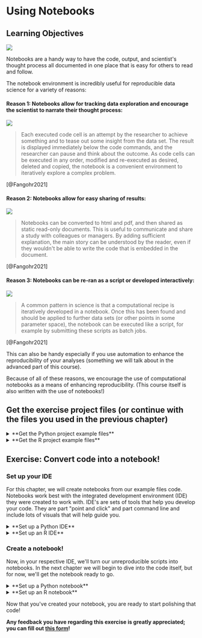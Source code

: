 


# Using Notebooks

## Learning Objectives

![](05-scientific-notebooks_files/figure-docx//1LMurysUhCjZb7DVF6KS9QmJ5NBjwWVjRn40MS9f2noE_gf8f405fdab_0_4.png)

Notebooks are a handy way to have the code, output, and scientist's thought process all documented in one place that is easy for others to read and follow.

The notebook environment is incredibly useful for reproducible data science for a variety of reasons:

#### Reason 1: Notebooks allow for tracking data exploration and encourage the scientist to narrate their thought process:

![](05-scientific-notebooks_files/figure-docx//1LMurysUhCjZb7DVF6KS9QmJ5NBjwWVjRn40MS9f2noE_gf8f405fdab_0_186.png)

> Each executed code cell is an attempt by the researcher to achieve something and to tease out some insight from the data set. The result is displayed immediately below the code commands, and the researcher can pause and think about the outcome. As code cells can be executed in any order, modified and re-executed as desired, deleted and copied, the notebook is a convenient environment to iteratively explore a complex problem.

[@Fangohr2021]


#### Reason 2: Notebooks allow for easy sharing of results:

![](05-scientific-notebooks_files/figure-docx//1LMurysUhCjZb7DVF6KS9QmJ5NBjwWVjRn40MS9f2noE_gf8f405fdab_0_102.png)

> Notebooks can be converted to html and pdf, and then shared as static read-only documents. This is useful to communicate and share a study with colleagues or managers. By adding sufficient explanation, the main story can be understood by the reader, even if they wouldn't be able to write the code that is embedded in the document.

[@Fangohr2021]

#### Reason 3: Notebooks can be re-ran as a script or developed interactively:

![](05-scientific-notebooks_files/figure-docx//1LMurysUhCjZb7DVF6KS9QmJ5NBjwWVjRn40MS9f2noE_gf9440130d0_0_0.png)

> A common pattern in science is that a computational recipe is iteratively developed in a notebook. Once this has been found and should be applied to further data sets (or other points in some parameter space), the notebook can be executed like a script, for example by submitting these scripts as batch jobs.

[@Fangohr2021]

This can also be handy especially if you use automation to enhance the reproducibility of your analyses (something we will talk about in the advanced part of this course).

Because of all of these reasons, we encourage the use of computational notebooks as a means of enhancing reproducibility. (This course itself is also written with the use of notebooks!)

## Get the exercise project files (or continue with the files you used in the previous chapter)

<details> <summary>**Get the Python project example files**</summary>
[Click this link to download](https://raw.githubusercontent.com/jhudsl/Reproducibility_in_Cancer_Informatics/main/chapter-zips/python-heatmap-chapt-5.zip).



Now double click your chapter zip file to unzip. For Windows you may have to [follow these instructions](https://support.microsoft.com/en-us/windows/zip-and-unzip-files-f6dde0a7-0fec-8294-e1d3-703ed85e7ebc).


</details>

<details> <summary>**Get the R project example files**</summary>
[Click this link to download](https://raw.githubusercontent.com/jhudsl/Reproducibility_in_Cancer_Informatics/main/chapter-zips/r-heatmap-chapt-5.zip).



Now double click your chapter zip file to unzip. For Windows you may have to [follow these instructions](https://support.microsoft.com/en-us/windows/zip-and-unzip-files-f6dde0a7-0fec-8294-e1d3-703ed85e7ebc).


</details>

## Exercise: Convert code into a notebook!

### Set up your IDE

For this chapter, we will create notebooks from our example files code. Notebooks work best with the integrated development environment (IDE) they were created to work with. IDE's are sets of tools that help you develop your code. They are part "point and click" and part command line and include lots of visuals that will help guide you.

<details> <summary>**Set up a Python IDE**</summary>

**Install JupyterLab**

1. We advise using the `conda` method to install JupyterLab, because we will return to talk more about `conda` later on, so if you don't have `conda`, you will need to install that first. We advise going with `Anaconda` instead of `miniconda`. To install [Anaconda you can download from here](https://www.anaconda.com/products/individual). Download the installer, and follow the installation prompts.

2. Start up Anaconda navigator. On the home page choose `JupyterLab` and click `Install`. This may take a few minutes.

3. Now you should be able to click `Launch` underneath `JupyterLab`. This will open up a page in your Browser with `JupyterLab`.

**Getting familiar with JupyterLab's interface**  

> The JupyterLab interface consists of a main work area containing tabs of documents and activities, a collapsible left sidebar, and a menu bar. The left sidebar contains a file browser, the list of running kernels and terminals, the command palette, the notebook cell tools inspector, and the tabs list.

<img src ="https://docs.google.com/presentation/d/1LMurysUhCjZb7DVF6KS9QmJ5NBjwWVjRn40MS9f2noE/export/png?id=1LMurysUhCjZb7DVF6KS9QmJ5NBjwWVjRn40MS9f2noE&pageid=gf62875ddf7_0_469" alt="The JupyterLab interface consists of a main work area containing tabs of documents and activities, a collapsible left sidebar, and a menu bar. The left sidebar contains a file browser, the list of running kernels and terminals, the command palette, the notebook cell tools inspector, and the tabs list." style="display: block; margin: auto;" />

> The menu bar at the top of JupyterLab has top-level menus that expose actions available in JupyterLab with their keyboard shortcuts. The default menus are:

> **File:** actions related to files and directories  
> **Edit:** actions related to editing documents and other activities  
> **View:** actions that alter the appearance of JupyterLab  
> **Run:** actions for running code in different activities such as notebooks and code consoles  
> **Kernel:** actions for managing kernels, which are separate processes for running code  
> **Tabs:** a list of the open documents and activities in the dock panel  
> **Settings:** common settings and an advanced settings editor  
> **Help:** a list of JupyterLab and kernel help links  

</details>

<details> <summary>**Set up an R IDE**</summary>

**Install RStudio**

1. [Install RStudio](https://www.rstudio.com/products/rstudio/download/) (and [install R first](https://repo.miserver.it.umich.edu/cran/) if you have not already).
2. After you've downloaded the RStudio installation file, double click on it and follow along with the installation prompts.  
3. Open up the RStudio application by double clicking on it.

**Getting familiar with RStudio's interface**

<img src ="https://docs.google.com/presentation/d/1LMurysUhCjZb7DVF6KS9QmJ5NBjwWVjRn40MS9f2noE/export/png?id=1LMurysUhCjZb7DVF6KS9QmJ5NBjwWVjRn40MS9f2noE&pageid=gf8f405fdab_0_225" alt="The RStudio environment has four main panes, each of which may have a number of tabs that display different information or functionality. (their specific location can be changed under Tools, Global Options, Pane Layout). 1. The Editor pane is where you can write R scripts and other documents. Each tab here is its own document. This is your _text editor_, which will allow you to save your R code for future use. Note that change code here will not run automatically until you run it. 2. The Console pane is where you can _interactively_ run R code. There is also a Terminal tab here which can be used for running programs outside R on your computer 3. The Environment pane primarily displays the variables, sometimes known as _objects_ that are defined during a given R session, and what data or values they might hold. 4. The Help viewer pane has several tabs all of which are pretty important: The Files tab shows the structure and contents of files and folders (also known as directories) on your computer. The Plots tab will reveal plots when you make them. The Packages tab shows which installed packages have been loaded into your R session. The Help tab will show the help page when you look up a function. The Viewer pane will reveal compiled R Markdown documents" style="display: block; margin: auto;" />

> The RStudio environment has four main **panes**, each of which may have a number of tabs that display different information or functionality. (their specific location can be changed under Tools -> Global Options -> Pane Layout).

> 1. The **Editor** pane is where you can write R scripts and other documents. Each tab here is its own document.
This is your _text editor_, which will allow you to save your R code for future use.
Note that change code here will not run automatically until you run it.

> 2. The **Console** pane is where you can _interactively_ run R code.
  + There is also a **Terminal** tab here which can be used for running programs outside R on your computer

> 3. The **Environment** pane primarily displays the variables, sometimes known as _objects_ that are defined during a given R session, and what data or values they might hold.

> 4. The **Help viewer** pane has several tabs all of which are pretty important:
    + The **Files** tab shows the structure and contents of files and folders (also known as directories) on your computer.
    + The **Plots** tab will reveal plots when you make them
    + The **Packages** tab shows which installed packages have been loaded into your R session
    + The **Help** tab will show the help page when you look up a function
    + The **Viewer** pane will reveal compiled R Markdown documents

From @Shapiro2021

More reading about RStudio's interface:

- [RStudio IDE Cheatsheet (pdf)](https://rstudio.github.io/cheatsheets/html/rstudio-ide.html).
- [Navigating the RStudio Interface - R for Epidemiology](https://www.r4epi.com/chapters/navigating_rstudio/navigating_rstudio)

</details>

### Create a notebook!

Now, in your respective IDE, we'll turn our unreproducible scripts into notebooks. In the next chapter we will begin to dive into the code itself, but for now, we'll get the notebook ready to go.

<details> <summary>**Set up a Python notebook**</summary>

1. Start a new notebook by going to `New` > `Notebook`.
2. Then open up this chapter’s example code folder and open the `make-heatmap.py` file.

<img src ="https://docs.google.com/presentation/d/1LMurysUhCjZb7DVF6KS9QmJ5NBjwWVjRn40MS9f2noE/export/png?id=1LMurysUhCjZb7DVF6KS9QmJ5NBjwWVjRn40MS9f2noE&pageid=gfaa026a583_0_20" alt="In Jupyter, you can create a new notebook by going to New > Notebook. Then open up this chapter’s example code folder and open the make-heatmap.py file." style="display: block; margin: auto;" />

3. Create a new code chunk in your notebook.

<img src ="https://docs.google.com/presentation/d/1LMurysUhCjZb7DVF6KS9QmJ5NBjwWVjRn40MS9f2noE/export/png?id=1LMurysUhCjZb7DVF6KS9QmJ5NBjwWVjRn40MS9f2noE&pageid=gfaa026a583_0_30" alt="The Jupyter interface has a ‘add a new chunk’ button, a delete chunk button, and a dropdown menu that allows you to choose the chunk type you’d like to add." style="display: block; margin: auto;" />


4. Now copy and paste all of the code from `make-heatmap.py` into a new chunk. We will later break up this large chunk of code into smaller chunks that are thematic in the next chapter.
5. Save your `Untitled.ipynb` file as something that tells us what it will end up doing like `make-heatmap.ipynb`.

For [more about using Jupyter notebooks see this](https://realpython.com/jupyter-notebook-introduction/) by @Driscoll2021.

</details>

<details> <summary>**Set up an R notebook**</summary>

1. Start a new notebook by going to `File` > `New Files` > `R Notebook`.
2. Then open up this chapter’s example code folder and open the `make_heatmap.R` file.
<img src ="https://docs.google.com/presentation/d/1LMurysUhCjZb7DVF6KS9QmJ5NBjwWVjRn40MS9f2noE/export/png?id=1LMurysUhCjZb7DVF6KS9QmJ5NBjwWVjRn40MS9f2noE&pageid=gfaa026a583_0_13" alt="In RStudio, you can create a new notebook by going to File > New Files > R Notebook. Then open up this chapter’s example code folder and open the make_heatmap.R file." style="display: block; margin: auto;" />
3. Practice creating a new chunk in your R notebook by clicking the `Code` > `Insert Chunk` button on the toolbar or by pressing `Cmd+Option+I` (in Mac) or `Ctrl + Alt + I` (in Windows). (You can also manually type out the back ticks and `{}`)  
4. Delete all the default text in this notebook but keep the header which is surrounded by `---` and looks like:  
`````
title: "R Notebook"
output: html_notebook
`````
You can feel free to change the title from `R Notebook` to something that better suits the contents of this notebook.  
5. Now copy and paste all of the code from `make_heatmap.R` into a new chunk. We will later break up this large chunk of code into smaller chunks that are thematic in the next chapter.   
6. Save your `untitled.Rmd` into something that tells us what it will end up doing like `make-heatmap.Rmd`.  
7. Notice that upon saving your `.Rmd` file, a new file `.nb.html` file of the same name is created. Open that file and choose `view in Browser`. If RStudio asks you to choose a browser, then choose a default browser.  
8. This shows the nicely rendered version of your analysis and snapshots whatever output existed when the `.Rmd` file was saved.  

For [more about using R notebooks see this](https://bookdown.org/yihui/rmarkdown/) by @Xie2018.

</details>

Now that you've created your notebook, you are ready to start polishing that code!

**Any feedback you have regarding this exercise is greatly appreciated; you can fill out [this form](https://forms.gle/ygSSwoGaEATA2S65A)!**
